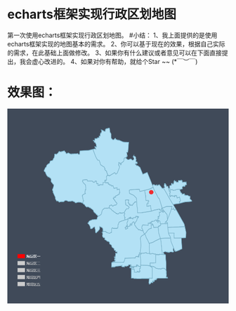 # echarts框架实现行政区划地图
第一次使用echarts框架实现行政区划地图。
#小结：
1、我上面提供的是使用echarts框架实现的地图基本的需求。
2、你可以基于现在的效果，根据自己实际的需求，在此基础上面做修改。
3、如果你有什么建议或者意见可以在下面直接提出，我会虚心改进的。
4、如果对你有帮助，就给个Star ~~ (*￣︶￣)
# 效果图：
![效果图](https://raw.githubusercontent.com/perfectSymphony/echarts_haidian/601e035b48ced369ec2c396e5f4893dd13f20b2f/haidian.png)
